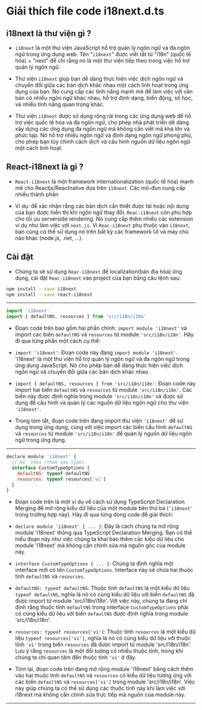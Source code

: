 # Giải thích file code i18next.d.ts

## i18next là thư viện gì ?

- `i18next` là một thư viện JavaScript hỗ trợ quản lý ngôn ngữ và đa ngôn ngữ trong ứng dụng web. Tên "`i18next`" được viết tắt từ "i18n" (quốc tế hóa) + "next" để chỉ rằng nó là một thư viện tiếp theo trong việc hỗ trợ quản lý ngôn ngữ.

- Thư viện `i18next` giúp bạn dễ dàng thực hiện việc dịch ngôn ngữ và chuyển đổi giữa các bản dịch khác nhau một cách linh hoạt trong ứng dụng của bạn. Nó cung cấp các tính năng mạnh mẽ để làm việc với văn bản có nhiều ngôn ngữ khác nhau, hỗ trợ định dạng, biến động, số học, và nhiều tính năng quan trọng khác.

- Thư viện `i18next` được sử dụng rộng rãi trong các ứng dụng web để hỗ trợ việc quốc tế hóa và đa ngôn ngữ, cho phép nhà phát triển dễ dàng xây dựng các ứng dụng đa ngôn ngữ mà không cần viết mã khá lớn và phức tạp. Nó hỗ trợ nhiều ngôn ngữ và định dạng ngôn ngữ phong phú, cho phép bạn tùy chỉnh cách dịch và cấu hình nguồn dữ liệu ngôn ngữ một cách linh hoạt.

## React-i18next là gì ?

- `React-i18next` là một framework internationalization (quốc tế hóa) mạnh mẽ cho Reactjs/Reactnative dựa trên `i18next`. Các mô-đun cung cấp nhiều thành phần

- Ví dụ: để xác nhận rằng các bản dịch cần thiết được tải hoặc nội dung của bạn được hiển thị khi ngôn ngữ thay đổi. `Reac-i18next` còn phù hợp cho tối ưu serverside rendering. Nó cung cấp thêm nhiều các extension ví dụ như làm việc với `next.js`. Vì `Reac-i18next` phụ thuộc vào `i18next`, bạn cũng có thể sử dụng nó trên bất kỳ các framework UI và máy chủ nào khác (node.js, .net, ...).

## Cài đặt

- Chúng ta sẽ sử dụng `Reac-i18next` để localization(bản địa hóa) ứng dụng, cài đặt `Reac-i18next` vào project của bạn bằng câu lệnh sau:

```bash
npm install --save i18next
npm install --save react-i18next
```

---

```jsx
import 'i18next'
import { defaultNS, resources } from 'src/i18n/i18n'
```

- Đoạn code trên bao gồm hai phần chính: `import module 'i18next'` và import các biến `defaultNS` và `resources` từ module `'src/i18n/i18n'`. Hãy đi qua từng phần một cách cụ thể:

- `import 'i18next'`: Đoạn code này đang `import module 'i18next'`. 'i18next' là một thư viện hỗ trợ quản lý ngôn ngữ và đa ngôn ngữ trong ứng dụng JavaScript. Nó cho phép bạn dễ dàng thực hiện việc dịch ngôn ngữ và chuyển đổi giữa các bản dịch khác nhau.

- `import { defaultNS, resources } from 'src/i18n/i18n'`: Đoạn code này import hai biến `defaultNS` và `resources` từ module `'src/i18n/i18n'`. Các biến này được định nghĩa trong module `'src/i18n/i18n'` và được sử dụng để cấu hình và quản lý các nguồn dữ liệu ngôn ngữ cho thư viện `'i18next'`.

- Trong tóm tắt, đoạn code trên đang import thư viện `'i18next'` để sử dụng trong ứng dụng, cùng với việc import các biến cấu hình `defaultNS` và `resources` từ module `'src/i18n/i18n'` để quản lý nguồn dữ liệu ngôn ngữ trong ứng dụng.

---

```jsx
declare module 'i18next' {
  // Kế thừa (thêm vào type)
  interface CustomTypeOptions {
    defaultNS: typeof defaultNS
    resources: typeof resources['vi']
  }
}
```

- Đoạn code trên là một ví dụ về cách sử dụng TypeScript Declaration Merging để mở rộng kiểu dữ liệu của một module bên thứ ba (`'i18next'` trong trường hợp này). Hãy đi qua từng dòng code để giải thích:

- `declare module 'i18next' { ... }`: Đây là cách chúng ta mở rộng module 'i18next' thông qua TypeScript Declaration Merging. Bạn có thể hiểu đoạn này như việc chúng ta khai báo thêm các kiểu dữ liệu cho module 'i18next' mà không cần chỉnh sửa mã nguồn gốc của module này.

- `interface CustomTypeOptions { ... }`: Chúng ta định nghĩa một interface mới có tên `CustomTypeOptions`. Interface này sẽ chứa hai thuộc tính `defaultNS` và `resources`.

- `defaultNS: typeof defaultNS`: Thuộc tính `defaultNS` là một kiểu dữ liệu `typeof defaultNS`, nghĩa là nó có cùng kiểu dữ liệu với biến `defaultNS` đã được import từ module 'src/i18n/i18n'. Với việc này, chúng ta đang chỉ định rằng thuộc tính `defaultNS` trong interface `CustomTypeOptions` phải có cùng kiểu dữ liệu với biến `defaultNS` được định nghĩa trong module 'src/i18n/i18n'.

- `resources: typeof resources['vi']`: Thuộc tính `resources` là một kiểu dữ liệu `typeof resources['vi']`, nghĩa là nó có cùng kiểu dữ liệu với thuộc tính `'vi'` trong biến `resources` đã được import từ module 'src/i18n/i18n'. Lưu ý rằng `resources` là một đối tượng có nhiều thuộc tính, trong khi chúng ta chỉ quan tâm đến thuộc tính `'vi'` ở đây.

- Tóm lại, đoạn code trên đang mở rộng module 'i18next' bằng cách thêm vào hai thuộc tính `defaultNS` và `resources` có kiểu dữ liệu tương ứng với các biến `defaultNS` và `resources['vi']` trong module 'src/i18n/i18n'. Việc này giúp chúng ta có thể sử dụng các thuộc tính này khi làm việc với i18next mà không cần chỉnh sửa trực tiếp mã nguồn của module này.

---
